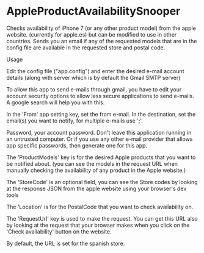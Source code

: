 # AppleProductAvailabilitySnooper
Checks availability of iPhone 7 (or any other product model) from the apple website. (currently for apple.es) but can be modified to use in other countries. 
Sends you an email if any of the requested models that are in the config file are available in the requested store and postal code.      

Usage

Edit the config file ("app.config") and enter the desired e-mail account details (along with server which is by default the Gmail SMTP server)

To allow this app to send e-mails through gmail, you have to edit your account security options to allow less secure applications to send e-mails. A google search will help you with this.

In the 'From' app setting key, set the from e-mail. In the destination, set the email(s) you want to notify, for multiple e-mails use ';'.

Password, your account password. Don't leave this application running in an untrusted computer. Or if you use any other e-mail provider that allows app specific passwords, 
then generate one for this app. 

The 'ProductModels' key is for the desired Apple products that you want to be notified about. (you can see the models in the request URL when manually checking the availability of any product in the Apple website.)

The 'StoreCode' is an optional field, you can see the Store codes by looking at the response JSON from the apple website using your browser's dev tools 

The 'Location' is for the PostalCode that you want to check availability on. 

The 'RequestUrl' key is used to make the request. You can get this URL also by looking at the request that your browser makes when you click on the 'Check availability' button on the website.

By default, the URL is set for the spanish store.  